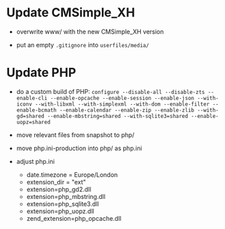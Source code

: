 Update CMSimple_XH
==================

* overwrite www/ with the new CMSimple_XH version

* put an empty `.gitignore` into `userfiles/media/`

Update PHP
==========

* do a custom build of PHP:
  `configure --disable-all --disable-zts --enable-cli --enable-opcache --enable-session --enable-json --with-iconv --with-libxml --with-simplexml --with-dom --enable-filter --enable-bcmath --enable-calendar --enable-zip --enable-zlib --with-gd=shared --enable-mbstring=shared --with-sqlite3=shared --enable-uopz=shared`

* move relevant files from snapshot to php/

* move php.ini-production into php/ as php.ini

* adjust php.ini
  * date.timezone = Europe/London
  * extension_dir = "ext"
  * extension=php_gd2.dll
  * extension=php_mbstring.dll
  * extension=php_sqlite3.dll
  * extension=php_uopz.dll
  * zend_extension=php_opcache.dll
